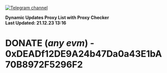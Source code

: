 [![Telegram channel](https://img.shields.io/endpoint?url=https://runkit.io/damiankrawczyk/telegram-badge/branches/master?url=https://t.me/n4z4v0d)](https://t.me/n4z4v0d) 

**Dynamic Updates Proxy List with Proxy Checker**  
**Last Updated: 21.12.23 13:16**

# DONATE (_any evm_) - 0xDEADf12DE9A24b47Da0a43E1bA70B8972F5296F2
